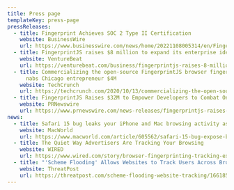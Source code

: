 ```yaml
---
title: Press page
templateKey: press-page
pressReleases:
  - title: Fingerprint Achieves SOC 2 Type II Certification
    website: BusinessWire
    url: https://www.businesswire.com/news/home/20221108005314/en/Fingerprint-Achieves-SOC-2-Type-II-Certification
  - title: FingerprintJS raises $8 million to expand its enterprise identification API
    website: VentureBeat
    url: https://venturebeat.com/business/fingerprintjs-raises-8-million-to-expand-its-enterprise-identification-api/
  - title: Commercializing the open-source FingerprintJS browser fingerprinting tech
      nabs Chicago entrepreneur $4M
    website: TechCrunch
    url: https://techcrunch.com/2020/10/13/commercializing-the-open-source-fingerprintjs-browser-fingerprinting-tech-nabs-chicago-entrepreneur-4m/
  - title: FingerprintJS Raises $32M to Empower Developers to Combat Online Fraud
    website: PRNewswire
    url: https://www.prnewswire.com/news-releases/fingerprintjs-raises-32m-to-empower-developers-to-combat-online-fraud-301415570.html
news:
  - title: Safari 15 bug leaks your iPhone and Mac browsing activity as you work
    website: MacWorld
    url: https://www.macworld.com/article/605562/safari-15-bug-expose-browsing-activity-personal-data.html
  - title: The Quiet Way Advertisers Are Tracking Your Browsing
    website: WIRED
    url: https://www.wired.com/story/browser-fingerprinting-tracking-explained/
  - title: "'Scheme Flooding' Allows Websites to Track Users Across Browsers"
    website: ThreatPost
    url: https://threatpost.com/scheme-flooding-website-tracking/166185/
---
```

